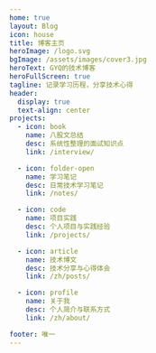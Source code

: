 ```yaml
---
home: true
layout: Blog
icon: house
title: 博客主页
heroImage: /logo.svg
bgImage: /assets/images/cover3.jpg
heroText: GYQ的技术博客
heroFullScreen: true
tagline: 记录学习历程，分享技术心得
header:
  display: true
  text-align: center
projects:
  - icon: book
    name: 八股文总结
    desc: 系统性整理的面试知识点
    link: /interview/

  - icon: folder-open
    name: 学习笔记
    desc: 日常技术学习笔记
    link: /notes/

  - icon: code
    name: 项目实践
    desc: 个人项目与实践经验
    link: /projects/

  - icon: article
    name: 技术博文
    desc: 技术分享与心得体会
    link: /zh/posts/

  - icon: profile
    name: 关于我
    desc: 个人简介与联系方式
    link: /zh/about/

footer: 唯一
---
```

